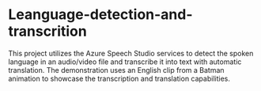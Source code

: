 # Leanguage-detection-and-transcrition
This project utilizes the Azure Speech Studio services to detect the spoken language in an audio/video file and transcribe it into text with automatic translation. The demonstration uses an English clip from a Batman animation to showcase the transcription and translation capabilities.
